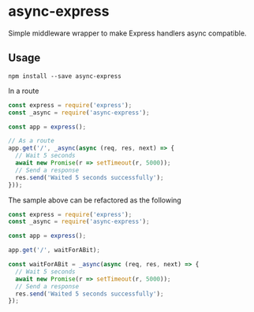 # async-express

Simple middleware wrapper to make Express handlers async compatible.

## Usage

`npm install --save async-express`

In a route

```js
const express = require('express');
const _async = require('async-express');

const app = express();

// As a route
app.get('/', _async(async (req, res, next) => {
  // Wait 5 seconds
  await new Promise(r => setTimeout(r, 5000));
  // Send a response
  res.send('Waited 5 seconds successfully');
}));
```

The sample above can be refactored as the following

```js
const express = require('express');
const _async = require('async-express');

const app = express();

app.get('/', waitForABit);

const waitForABit = _async(async (req, res, next) => {
  // Wait 5 seconds
  await new Promise(r => setTimeout(r, 5000));
  // Send a response
  res.send('Waited 5 seconds successfully');
});
```
